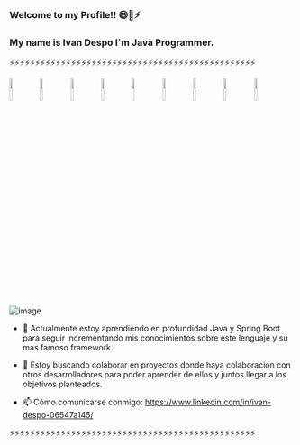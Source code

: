 ### Welcome to my Profile!! 😄👋⚡

### My name is Ivan Despo I´m Java Programmer.



⚡⚡⚡⚡⚡⚡⚡⚡⚡⚡⚡⚡⚡⚡⚡⚡⚡⚡⚡⚡⚡⚡⚡⚡⚡⚡⚡⚡⚡⚡⚡⚡⚡⚡⚡⚡⚡⚡⚡⚡⚡⚡⚡⚡⚡⚡⚡⚡



<code><img width="10%" src="https://www.vectorlogo.zone/logos/java/java-horizontal.svg"></code> <code><img width="10%" src="https://www.vectorlogo.zone/logos/json/json-ar21.svg"></code> <code><img width="10%" src="https://www.vectorlogo.zone/logos/kotlinlang/kotlinlang-ar21.svg"></code> <code><img width="10%" src="https://www.vectorlogo.zone/logos/oracle/oracle-ar21.svg"></code> <code><img width="10%" src="https://www.vectorlogo.zone/logos/springio/springio-ar21.svg"></code> <code><img width="10%" src="https://www.vectorlogo.zone/logos/hibernate/hibernate-ar21.svg"></code> <code><img width="10%" src="https://www.vectorlogo.zone/logos/linkedin/linkedin-ar21.svg"></code> <code><img width="10%" src="https://www.vectorlogo.zone/logos/linux/linux-ar21.svg"></code> <code><img width="10%" src="https://www.vectorlogo.zone/logos/github/github-ar21.svg"></code>


![image](https://user-images.githubusercontent.com/69522674/124947135-f7090380-dfe5-11eb-8b13-1fb87b0bfe12.png)

- 🌱 Actualmente estoy aprendiendo en profundidad Java y Spring Boot para seguir
    incrementando mis conocimientos sobre este lenguaje y su mas famoso framework.
    
- 👯 Estoy buscando colaborar en proyectos donde haya colaboracion con otros 
    desarrolladores para poder aprender de ellos y juntos llegar a los objetivos planteados.
    
- 📫 Cómo comunicarse conmigo: https://www.linkedin.com/in/ivan-despo-06547a145/
 
⚡⚡⚡⚡⚡⚡⚡⚡⚡⚡⚡⚡⚡⚡⚡⚡⚡⚡⚡⚡⚡⚡⚡⚡⚡⚡⚡⚡⚡⚡⚡⚡⚡⚡⚡⚡⚡⚡⚡⚡⚡⚡⚡⚡⚡⚡⚡⚡


<!--
**soto1989/soto1989** is a ✨ _special_ ✨ repository because its `README.md` (this file) appears on your GitHub profile.

Here are some ideas to get you started:

-
-->

